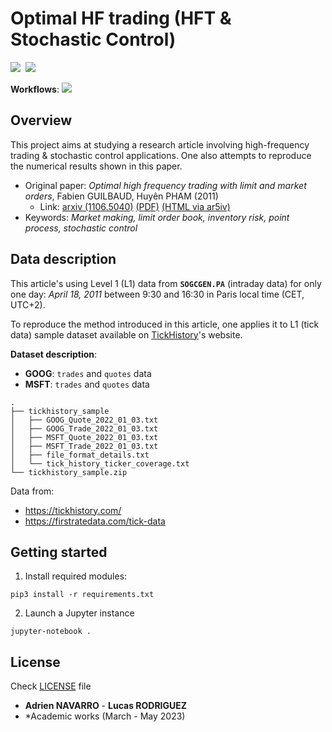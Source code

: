 # Optimal HF trading (HFT & Stochastic Control)

<img src="https://img.shields.io/static/v1?label=Range&message=Academic project&color=007bff"/>&nbsp;&nbsp;<img src="https://img.shields.io/static/v1?label=Languages&message=Python&color=ff0000"/> 


**Workflows**: ![](https://img.shields.io/badge/Dependabot-enabled-blue)


## Overview

This project aims at studying a research article involving high-frequency trading & stochastic control applications. One also attempts to reproduce the numerical results shown in this paper.


- Original paper: *Optimal high frequency trading with limit and market orders*, Fabien GUILBAUD, Huyên PHAM (2011)
    - Link: [arxiv (1106.5040)](https://arxiv.org/abs/1106.5040) [(PDF)](https://arxiv.org/pdf/1106.5040.pdf) [(HTML via ar5iv)](https://ar5iv.labs.arxiv.org/html/1106.5040)
- Keywords: *Market making, limit order book, inventory risk, point process, stochastic control*

## Data description

This article's using Level 1 (L1) data from **`SOGCGEN.PA`** (intraday data) for only one day: *April 18, 2011* between 9:30 and 16:30 in Paris local time (CET, UTC+2).

To reproduce the method introduced in this article, one applies it to L1 (tick data) sample dataset available on [TickHistory](https://tickhistory.com/)'s website.

**Dataset description**:
- **GOOG**: `trades` and `quotes` data
- **MSFT**: `trades` and `quotes` data

```
.
├── tickhistory_sample
│   ├── GOOG_Quote_2022_01_03.txt
│   ├── GOOG_Trade_2022_01_03.txt
│   ├── MSFT_Quote_2022_01_03.txt
│   ├── MSFT_Trade_2022_01_03.txt
│   ├── file_format_details.txt
│   └── tick_history_ticker_coverage.txt
└── tickhistory_sample.zip
```

Data from:
- https://tickhistory.com/
- https://firstratedata.com/tick-data

## Getting started

1. Install required modules:
```
pip3 install -r requirements.txt
```

2. Launch a Jupyter instance
```
jupyter-notebook .
```

## License

Check [LICENSE](LICENSE) file

- **Adrien NAVARRO** - **Lucas RODRIGUEZ**
- *Academic works (March - May 2023)